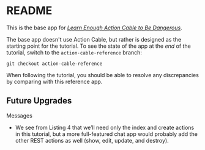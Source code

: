# README

This is the base app for [*Learn Enough Action Cable to Be Dangerous*](https://www.learnenough.com/action-cable-tutorial).

The base app doesn't use Action Cable, but rather is designed as the starting point for the tutorial. To see the state of the app at the *end* of the tutorial, switch to the `action-cable-reference` branch:

```
git checkout action-cable-reference
```

When following the tutorial, you should be able to resolve any discrepancies by comparing with this reference app.


## Future Upgrades

Messages
- We see from Listing 4 that we’ll need only the index and create actions in this tutorial, but a more full-featured chat app would probably add the other REST actions as well (show, edit, update, and destroy).

